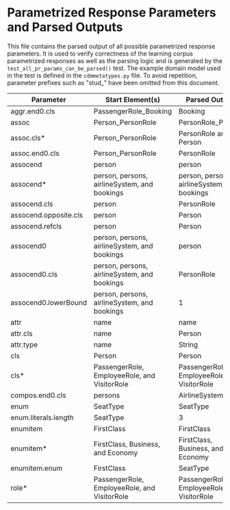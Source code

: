 # Parametrized Response Parameters and Parsed Outputs

This file contains the parsed output of all possible parametrized response parameters.
It is used to verify correctness of the learning corpus parametrized responses as well as the parsing logic and
is generated by the `test_all_pr_params_can_be_parsed()` test.
The example domain model used in the test is defined in the `cdmmetatypes.py` file.
To avoid repetition, parameter prefixes such as "stud_" have been omitted from this document.

Parameter | Start Element(s) | Parsed Output
--------- | ---------------- | -------------
aggr.end0.cls | PassengerRole_Booking | Booking
assoc | Person_PersonRole | PersonRole_Person
assoc.cls* | Person_PersonRole | PersonRole and Person
assoc.end0.cls | Person_PersonRole | PersonRole
assocend | person | person
assocend* | person, persons, airlineSystem, and bookings | person, persons, airlineSystem, and bookings
assocend.cls | person | PersonRole
assocend.opposite.cls | person | Person
assocend.refcls | person | Person
assocend0 | person, persons, airlineSystem, and bookings | person
assocend0.cls | person, persons, airlineSystem, and bookings | PersonRole
assocend0.lowerBound | person, persons, airlineSystem, and bookings | 1
attr | name | name
attr.cls | name | Person
attr.type | name | String
cls | Person | Person
cls* | PassengerRole, EmployeeRole, and VisitorRole | PassengerRole, EmployeeRole, and VisitorRole
compos.end0.cls | persons | AirlineSystem
enum | SeatType | SeatType
enum.literals.length | SeatType | 3
enumitem | FirstClass | FirstClass
enumitem* | FirstClass, Business, and Economy | FirstClass, Business, and Economy
enumitem.enum | FirstClass | SeatType
role* | PassengerRole, EmployeeRole, and VisitorRole | PassengerRole, EmployeeRole, and VisitorRole
